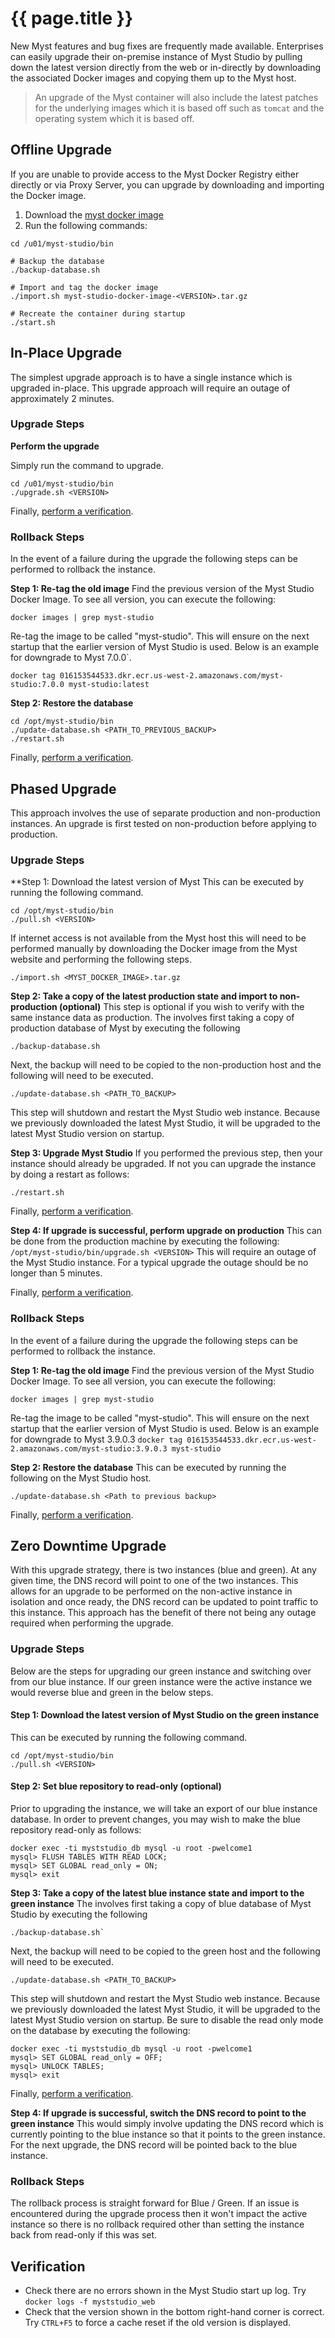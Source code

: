 # {{ page.title }}

<!-- toc -->

New Myst features and bug fixes are frequently made available. Enterprises can easily upgrade their on-premise instance of Myst Studio by pulling down the latest version directly from the web or in-directly by downloading the associated Docker images and copying them up to the Myst host.

> An upgrade of the Myst container will also include the latest patches for the underlying images which it is based off such as `tomcat` and the operating system which it is based off.

## Offline Upgrade

If you are unable to provide access to the Myst Docker Registry either directly or via Proxy Server, you can upgrade by downloading and importing the Docker image.

1. Download the [myst docker image](https://www.mystsoftware.com/resources/releases)
2. Run the following commands:

```shell
cd /u01/myst-studio/bin

# Backup the database
./backup-database.sh

# Import and tag the docker image
./import.sh myst-studio-docker-image-<VERSION>.tar.gz

# Recreate the container during startup
./start.sh
```

## In-Place Upgrade

The simplest upgrade approach is to have a single instance which is upgraded in-place. This upgrade approach will require an outage of approximately 2 minutes.

### Upgrade Steps

**Perform the upgrade**

Simply run the command to upgrade.
```shell
cd /u01/myst-studio/bin
./upgrade.sh <VERSION>
```

Finally, [perform a verification](#Verification).

### Rollback Steps

In the event of a failure during the upgrade the following steps can be performed to rollback the instance.

**Step 1: Re-tag the old image**
Find the previous version of the Myst Studio Docker Image. To see all version, you can execute the following:
```shell
docker images | grep myst-studio
```

Re-tag the image to be called "myst-studio". This will ensure on the next startup that the earlier version of Myst Studio is used. Below is an example for downgrade to Myst 7.0.0`.
```shell
docker tag 016153544533.dkr.ecr.us-west-2.amazonaws.com/myst-studio:7.0.0 myst-studio:latest
```

**Step 2: Restore the database**
```shell
cd /opt/myst-studio/bin
./update-database.sh <PATH_TO_PREVIOUS_BACKUP>
./restart.sh
```

Finally, [perform a verification](#Verification).

## Phased Upgrade

This approach involves the use of separate production and non-production instances. An upgrade is first tested on non-production before applying to production.

### Upgrade Steps

**Step 1: Download the latest version of Myst
This can be executed by running the following command.
```shell
cd /opt/myst-studio/bin
./pull.sh <VERSION>
```

If internet access is not available from the Myst host this will need to be performed manually by downloading the Docker image from the Myst website and performing the following steps.
```shell
./import.sh <MYST_DOCKER_IMAGE>.tar.gz
```

**Step 2: Take a copy of the latest production state and import to non-production (optional)**
This step is optional if you wish to verify with the same instance data as production.
The involves first taking a copy of production database of Myst by executing the following
```shell
./backup-database.sh
```

Next, the backup will need to be copied to the non-production host and the following will need to be executed.
```shell
./update-database.sh <PATH_TO_BACKUP>
```

This step will shutdown and restart the Myst Studio web instance. Because we previously downloaded the latest Myst Studio, it will be upgraded to the latest Myst Studio version on startup.

**Step 3: Upgrade Myst Studio**
If you performed the previous step, then your instance should already be upgraded. If not you can upgrade the instance by doing a restart as follows:
```shell
./restart.sh
```

Finally, [perform a verification](#Verification).

**Step 4: If upgrade is successful, perform upgrade on production**
This can be done from the production machine by executing the following:
`/opt/myst-studio/bin/upgrade.sh <VERSION>`
This will require an outage of the Myst Studio instance. For a typical upgrade the outage should be no longer than 5 minutes.

Finally, [perform a verification](#Verification).

### Rollback Steps
In the event of a failure during the upgrade the following steps can be performed to rollback the instance.

**Step 1: Re-tag the old image**
Find the previous version of the Myst Studio Docker Image. To see all version, you can execute the following:
```shell
docker images | grep myst-studio
```

Re-tag the image to be called "myst-studio". This will ensure on the next startup that the earlier version of Myst Studio is used. Below is an example for downgrade to Myst 3.9.0.3
`docker tag 016153544533.dkr.ecr.us-west-2.amazonaws.com/myst-studio:3.9.0.3 myst-studio`

**Step 2: Restore the database**
This can be executed by running the following on the Myst Studio host.
```shell
./update-database.sh <Path to previous backup>
```

Finally, [perform a verification](#Verification).

## Zero Downtime Upgrade

With this upgrade strategy, there is two instances (blue and green). At any given time, the DNS record will point to one of the two instances. This allows for an upgrade to be performed on the non-active instance in isolation and once ready, the DNS record can be updated to point traffic to this instance. This approach has the benefit of there not being any outage required when performing the upgrade.

### Upgrade Steps
Below are the steps for upgrading our green instance and switching over from our blue instance. If our green instance were the active instance we would reverse blue and green in the below steps.

#### Step 1: Download the latest version of Myst Studio on the green instance
This can be executed by running the following command.
```shell
cd /opt/myst-studio/bin
./pull.sh <VERSION>
```

#### Step 2: Set blue repository to read-only (optional)
Prior to upgrading the instance, we will take an export of our blue instance database. In order to prevent changes, you may wish to make the blue repository read-only as follows:
```shell
docker exec -ti myststudio_db mysql -u root -pwelcome1
mysql> FLUSH TABLES WITH READ LOCK;
mysql> SET GLOBAL read_only = ON;
mysql> exit
```

**Step 3: Take a copy of the latest blue instance state and import to the green instance**
The involves first taking a copy of blue database of Myst Studio by executing the following
```shell
./backup-database.sh`
```

Next, the backup will need to be copied to the green host and the following will need to be executed.
```shell
./update-database.sh <PATH_TO_BACKUP>
```

This step will shutdown and restart the Myst Studio web instance. Because we previously downloaded the latest Myst Studio, it will be upgraded to the latest Myst Studio version on startup.
Be sure to disable the read only mode on the database by executing the following:
```
docker exec -ti myststudio_db mysql -u root -pwelcome1
mysql> SET GLOBAL read_only = OFF;
mysql> UNLOCK TABLES;
mysql> exit
```

Finally, [perform a verification](#Verification).

**Step 4: If upgrade is successful, switch the DNS record to point to the green instance**
This would simply involve updating the DNS record which is currently pointing to the blue instance so that it points to the green instance.
For the next upgrade, the DNS record will be pointed back to the blue instance.

### Rollback Steps
The rollback process is straight forward for Blue / Green. If an issue is encountered during the upgrade process then it won't impact the active instance so there is no rollback required other than setting the instance back from read-only if this was set.

## Verification

* Check there are no errors shown in the Myst Studio start up log. Try `docker logs -f myststudio_web`
* Check that the version shown in the bottom right-hand corner is correct. Try `CTRL+F5` to force a cache reset if the old version is displayed.
